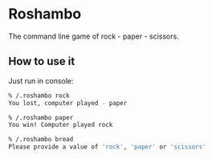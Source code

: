 # Roshambo

The command line game of rock - paper - scissors.

## How to use it

Just run in console:

```sh
% /.roshambo rock
You lost, computer played - paper

% /.roshambo paper
You win! Computer played rock

% /.roshambo bread
Please provide a value of 'rock', 'paper' or 'scissors'
```
